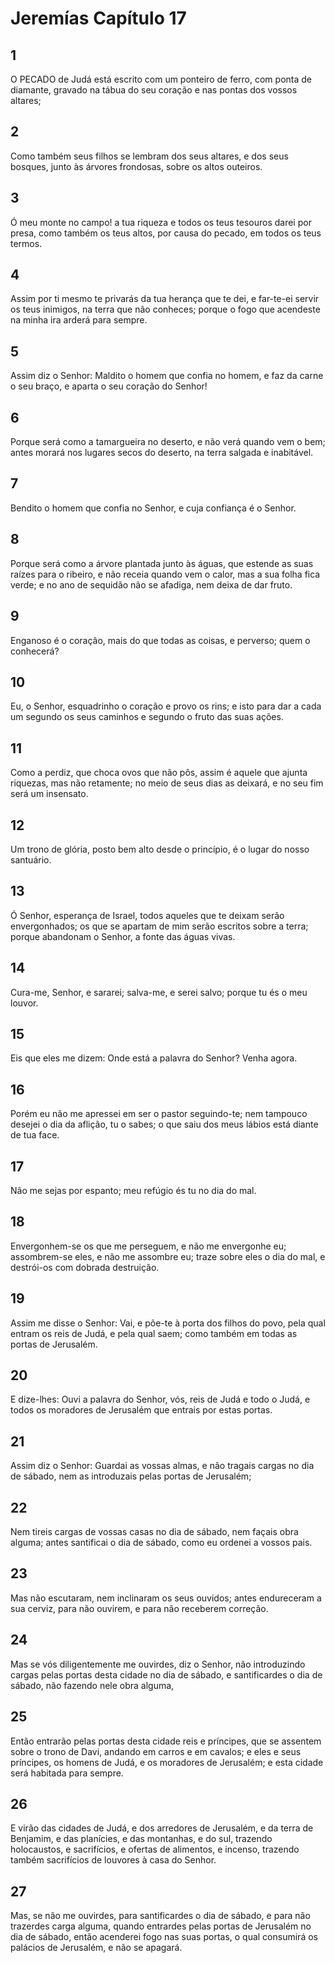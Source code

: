 # Jeremías Capítulo 17

## 1
O PECADO de Judá está escrito com um ponteiro de ferro, com ponta de diamante, gravado na tábua do seu coração e nas pontas dos vossos altares;

## 2
Como também seus filhos se lembram dos seus altares, e dos seus bosques, junto às árvores frondosas, sobre os altos outeiros.

## 3
Ó meu monte no campo! a tua riqueza e todos os teus tesouros darei por presa, como também os teus altos, por causa do pecado, em todos os teus termos.

## 4
Assim por ti mesmo te privarás da tua herança que te dei, e far-te-ei servir os teus inimigos, na terra que não conheces; porque o fogo que acendeste na minha ira arderá para sempre.

## 5
Assim diz o Senhor: Maldito o homem que confia no homem, e faz da carne o seu braço, e aparta o seu coração do Senhor!

## 6
Porque será como a tamargueira no deserto, e não verá quando vem o bem; antes morará nos lugares secos do deserto, na terra salgada e inabitável.

## 7
Bendito o homem que confia no Senhor, e cuja confiança é o Senhor.

## 8
Porque será como a árvore plantada junto às águas, que estende as suas raízes para o ribeiro, e não receia quando vem o calor, mas a sua folha fica verde; e no ano de sequidão não se afadiga, nem deixa de dar fruto.

## 9
Enganoso é o coração, mais do que todas as coisas, e perverso; quem o conhecerá?

## 10
Eu, o Senhor, esquadrinho o coração e provo os rins; e isto para dar a cada um segundo os seus caminhos e segundo o fruto das suas ações.

## 11
Como a perdiz, que choca ovos que não pôs, assim é aquele que ajunta riquezas, mas não retamente; no meio de seus dias as deixará, e no seu fim será um insensato.

## 12
Um trono de glória, posto bem alto desde o princípio, é o lugar do nosso santuário.

## 13
Ó Senhor, esperança de Israel, todos aqueles que te deixam serão envergonhados; os que se apartam de mim serão escritos sobre a terra; porque abandonam o Senhor, a fonte das águas vivas.

## 14
Cura-me, Senhor, e sararei; salva-me, e serei salvo; porque tu és o meu louvor.

## 15
Eis que eles me dizem: Onde está a palavra do Senhor? Venha agora.

## 16
Porém eu não me apressei em ser o pastor seguindo-te; nem tampouco desejei o dia da aflição, tu o sabes; o que saiu dos meus lábios está diante de tua face.

## 17
Não me sejas por espanto; meu refúgio és tu no dia do mal.

## 18
Envergonhem-se os que me perseguem, e não me envergonhe eu; assombrem-se eles, e não me assombre eu; traze sobre eles o dia do mal, e destrói-os com dobrada destruição.

## 19
Assim me disse o Senhor: Vai, e põe-te à porta dos filhos do povo, pela qual entram os reis de Judá, e pela qual saem; como também em todas as portas de Jerusalém.

## 20
E dize-lhes: Ouvi a palavra do Senhor, vós, reis de Judá e todo o Judá, e todos os moradores de Jerusalém que entrais por estas portas.

## 21
Assim diz o Senhor: Guardai as vossas almas, e não tragais cargas no dia de sábado, nem as introduzais pelas portas de Jerusalém;

## 22
Nem tireis cargas de vossas casas no dia de sábado, nem façais obra alguma; antes santificai o dia de sábado, como eu ordenei a vossos pais.

## 23
Mas não escutaram, nem inclinaram os seus ouvidos; antes endureceram a sua cerviz, para não ouvirem, e para não receberem correção.

## 24
Mas se vós diligentemente me ouvirdes, diz o Senhor, não introduzindo cargas pelas portas desta cidade no dia de sábado, e santificardes o dia de sábado, não fazendo nele obra alguma,

## 25
Então entrarão pelas portas desta cidade reis e príncipes, que se assentem sobre o trono de Davi, andando em carros e em cavalos; e eles e seus príncipes, os homens de Judá, e os moradores de Jerusalém; e esta cidade será habitada para sempre.

## 26
E virão das cidades de Judá, e dos arredores de Jerusalém, e da terra de Benjamim, e das planícies, e das montanhas, e do sul, trazendo holocaustos, e sacrifícios, e ofertas de alimentos, e incenso, trazendo também sacrifícios de louvores à casa do Senhor.

## 27
Mas, se não me ouvirdes, para santificardes o dia de sábado, e para não trazerdes carga alguma, quando entrardes pelas portas de Jerusalém no dia de sábado, então acenderei fogo nas suas portas, o qual consumirá os palácios de Jerusalém, e não se apagará.

